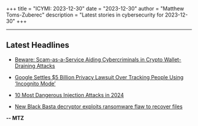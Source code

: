 +++
title = "ICYMI: 2023-12-30"
date = "2023-12-30"
author = "Matthew Toms-Zuberec"
description = "Latest stories in cybersecurity for 2023-12-30"
+++

---------------------------------------------------------------------------
## Latest Headlines
- [Beware: Scam-as-a-Service Aiding Cybercriminals in Crypto Wallet-Draining Attacks](https://thehackernews.com/2023/12/beware-scam-as-service-aiding.html)

- [Google Settles $5 Billion Privacy Lawsuit Over Tracking People Using ‘Incognito Mode’](https://www.securityweek.com/google-settles-5-billion-privacy-lawsuit-over-tracking-people-using-incognito-mode/)

- [10 Most Dangerous Injection Attacks in 2024](https://cybersecuritynews.com/injection-attacks/)

- [New Black Basta decryptor exploits ransomware flaw to recover files](https://www.bleepingcomputer.com/news/security/new-black-basta-decryptor-exploits-ransomware-flaw-to-recover-files/)

**-- MTZ**